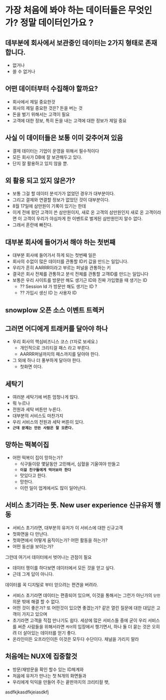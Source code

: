 
# 가장 처음에 봐야 하는 데이터들은 무엇인가? 정말 데이터인가요 ?

## 데부분에 회사에서 보관중인 데이터는 2가지 형태로 존재합니다. 
 - 없거나 
 - 쓸 수 없거나

## 어떤 데이터부터 수집해야 할까요? 
 - 회사에서 제일 중요한것 
 - 회사의 제일 중요한 것은? 돈을 버는 것 
 - 돈을 벌기 위해서는 고객이 필요 
 - 고객에 대한 정보, 특히 돈을 내는 고객에 대한 정보가 제일 중요 

## 사실 이 데이터들은 보통 이미 갖추어져 있음 
 - 결제 데이터는 기업이 운영을 위해서 필수적이다 
 - 모든 회사가 DB에 잘 보관해두고 있다. 
 - 단지 잘 활용하고 있지 않을 뿐. 

## 외 활용 되고 있지 않은가? 
 - 보통 그걸 할 데이터 분석가가 없었던 경우가 대부분이다. 
 - 그리고 결제와 연결할 정보가 없었던 것이 대부분이다.
 - 8월 17일에 삼만원이 기록이 있기는 한데 
 - 이게 전에 왔던 고객이 쓴 삼만원이지, 새로 온 고객의 삼만원인지 새로 온 고객이라면 이 고객이 우리가 야심차게 한 이벤트로 벌게된 삼만원인지 알수 없다.
 - 그래서 혼란에 빠진다. 

## 대부분 회사에 들어가서 해야 하는 첫번째 
 - 대부분 회사에 들어가서 하게 되는 첫번째 일은 
 - 회사의 수없이 많은 데이터를 관통할 ID키 값을 만드는 일입니다. 
 - 우리가 흔히 AARRR이라고 부르는 퍼널을 관통하는 키 
 - 결국은 회사 전체를 관통하고 분석 전체를 관통할 고객ID를 만드는 일입니다
 - 보통은 우리 사이트를 방문만 해도 생기근 ID와 진짜 가입했을 때 생기는 ID 
    - ?? Session Id 가 방문만 해도 생기는 ID ? 
    - ?? 가입시 생신 ID 는 사용자 ID 

## snowplow 오픈 소스 이벤트 트렉커 

## 그러면 어디에게 트래커를 달아야 하나 
 - 우리 회사의 핵심비즈니스 코스 (`T`자로 보세요.)
    - 개인적으로 크리티걸 패스 라고 부른다. 
    - AARRR퍼널까지의 패스까지를 달아야 한다. 
 - 그 외에 하나 더 풍부하게 달아야 한다. 
    - 첫화면 이다. 

## 세탁기 
 - 여러분 세탁기에 버튼 엄청나게 많다.
 - 뭐 누르나 
 - 전원과 세탁 버튼만 누른다.
 - 대부분의 서비스도 마찬가지 
 - 우리 서비스의 전원과 세탁 버튼이 있다.
 - **`근데 문제는 만든 사람은 잘 모른다.`** 

## 망하는 떡복이집 
- 어떤 떡복이 집이 망하는가?
    - 식구들이랑 몇달동안 고민해서, 심혈을 기울여야 만들고
    - **`이걸 친구들에게 먹어보라 한다`**
    - 맛있다고 한다.
    - 망한다.
    - 이런 일이 업계에서도 많이 일어난다. 

## 서비스 초기라는 뜻. New user experience 신규유저 행동 
- 서비스 초기라면, 대부분의 유저가 이 서비스에 대한 신규고객 
- 첫화면을 다 만난다.
- 첫화면에서 어떻게 움직이는가? 어떤 활동을 하는가?
- 어떤 동선을 보이는가? 

그런데 여기서 데이터에서 벗어나는 관점이 필요 
 - 데이터 쟁이를 하다보면 데이터에서 모든 것을 얻고 싶다. 
 - 근데 그게 답이 아니다. 

데이터를 꼭 디지털로 부터 얻으려는 편견을 버려라. 
- 서비스 초기라면 데이터는 편중되어 있으며, 이것을 통해서는 그런가 아닌가의 `닫힌` 의문 밖에 해결 할 수 없다. 
- 어떤 것이 좋은가? 또 어떤것이 있으면 좋겠는가? 같은 열린 질문에 대한 대답은 고객이 가지고 있으며 
- 초기라면 고객을 직접 만나기도 쉽다. 세상에 많은 서비스들 중에 굳이 우리 서비스를 써준 사람들을 위해서라면 `케어`의 입장에서 챙기면서, 하나 둘 더 묻는 것은 오히려 더 살아있는 데이터를 얻기 좋다.
- 온라인이든 오프라인이든 이것은 모두다 수단이다. 채널을 가리지 말라 

## 처음에는 NUX에 집중할것 
- 방문/재방문을 확인 할수 있는 ID체계와 
- 처음에 유저가 만나는 첫 N개의 화면들과 
- 우리에게 익익을 만들어 주는 끝판까지의 크리티컬 팻, 




asdfkjkasdfkjeiasdkfj
